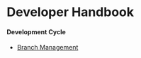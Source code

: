 # Developer Handbook

#### Development Cycle 
- [Branch Management][df1]

[df1]: </developerHandbook/branchmanagement>


